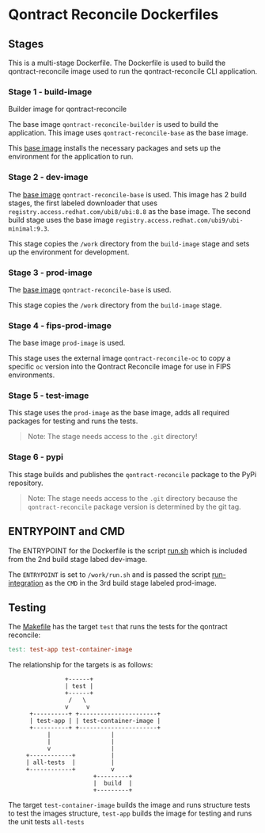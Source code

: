 # Qontract Reconcile Dockerfiles

## Stages

This is a multi-stage Dockerfile. The Dockerfile is used to build the qontract-reconcile
image used to run the qontract-reconcile CLI application.

### Stage 1 - build-image

Builder image for qontract-reconcile

The base image `qontract-reconcile-builder` is used to build the application.
This image uses `qontract-reconcile-base` as the base image.

This [base image](https://github.com/app-sre/container-images/tree/master/qontract-reconcile-builder) installs the necessary packages and sets up the environment for the application to run.

### Stage 2 - dev-image

The [base image](https://github.com/app-sre/container-images/tree/master/qontract-reconcile-base) `qontract-reconcile-base` is used. This image has 2 build stages, the first labeled downloader that
uses `registry.access.redhat.com/ubi8/ubi:8.8` as the base image. The second build stage
uses the base image `registry.access.redhat.com/ubi9/ubi-minimal:9.3`.

This stage copies the `/work` directory from the `build-image` stage and sets
up the environment for development.

### Stage 3 - prod-image

The [base image](https://github.com/app-sre/container-images/tree/master/qontract-reconcile-base) `qontract-reconcile-base` is used.

This stage copies the `/work` directory from the `build-image` stage.

### Stage 4 - fips-prod-image

The base image `prod-image` is used.

This stage uses the external image `qontract-reconcile-oc` to copy a specific `oc` version into the Qontract Reconcile image for use in FIPS environments.

### Stage 5 - test-image

This stage uses the `prod-image` as the base image, adds all required packages for testing and runs the tests.

> Note: The stage needs access to the `.git` directory!

### Stage 6 - pypi

This stage builds and publishes the `qontract-reconcile` package to the PyPi repository.

> Note: The stage needs access to the `.git` directory because the `qontract-reconcile` package version is determined by the git tag.

## ENTRYPOINT and CMD

The ENTRYPOINT for the Dockerfile is the script [run.sh](../dev/run.sh) which is included from
the 2nd build stage labed dev-image.

The `ENTRYPOINT` is set to `/work/run.sh` and is passed the script [run-integration](../reconcile/run_integration.py)
as the `CMD` in the 3rd build stage labeled prod-image.

## Testing

The [Makefile](../Makefile) has the target `test` that runs the tests for the
qontract reconcile:

```Makefile
test: test-app test-container-image
```

The relationship for the targets is as follows:

```text
                +------+
                | test |
                +------+
                 /   \
                v     v
      +----------+ +----------------------+
      | test-app | | test-container-image |
      +----------+ +----------------------+
           |                 |
           |                 |
           v                 |
     +------------+          |
     | all-tests  |          |
     +------------+          v
                        +---------+
                        |  build  |
                        +---------+
```

The target `test-container-image` builds the image and runs structure tests to test
the images structure, `test-app` builds the image for testing and runs the unit tests `all-tests`
